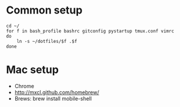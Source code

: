 # Common setup
    cd ~/
    for f in bash_profile bashrc gitconfig pystartup tmux.conf vimrc
    do
        ln -s ~/dotfiles/$f .$f
    done

# Mac setup

* Chrome
* http://mxcl.github.com/homebrew/
* Brews:
    brew install mobile-shell
